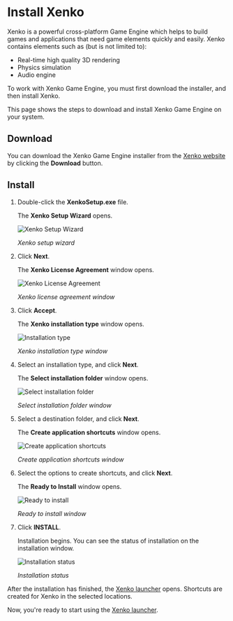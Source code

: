 # Install Xenko

Xenko is a powerful cross-platform Game Engine which helps to build games and applications that need game elements quickly and easily. Xenko contains elements such as (but is not limited to):

* Real-time high quality 3D rendering
* Physics simulation
* Audio engine

To work with Xenko Game Engine, you must first download the installer, and then install Xenko.

This page shows the steps to download and install Xenko Game Engine on your system.

## Download

You can download the Xenko Game Engine installer from the [Xenko website](http://xenko.com/download/) by clicking the **Download** button.

## Install

 1. Double-click the **XenkoSetup.exe** file.
 
    The **Xenko Setup Wizard** opens.

    ![Xenko Setup Wizard](media/install-xenko-setup-wizard.png)

    _Xenko setup wizard_
	
 2. Click **Next**.
 
    The **Xenko License Agreement** window opens.

    ![Xenko License Agreement](media/install-xenko-license-agreement.png)

    _Xenko license agreement window_
	
 3. Click **Accept**.
 
    The **Xenko installation type** window opens.

    ![Installation type](media/install-xenko-installation-type.png)

    _Xenko installation type window_
	
 4. Select an installation type, and click **Next**. 

    The **Select installation folder** window opens.

    ![Select installation folder](media/install-xenko-select-installation-folder.png)

    _Select installation folder window_
	
 5. Select a destination folder, and click **Next**.

    The **Create application shortcuts** window opens.
    
    ![Create application shortcuts](media/install-xenko-create-application-shortcuts.png)
    
    _Create application shortcuts window_
	
 6. Select the options to create shortcuts, and click **Next**.
 
    The **Ready to Install** window opens.
    
    ![Ready to install](media/install-xenko-ready-to-install.png)
    
    _Ready to install window_

 7. Click **INSTALL**.
 
    Installation begins. You can see the status of installation on the installation window.
 
    ![Installation status](media/install-xenko-installation-status.png)
    
    _Installation status_

After the installation has finished, the [Xenko launcher](xenko-launcher.md) opens. Shortcuts are created for Xenko in the selected locations.

Now, you're ready to start using the [Xenko launcher](xenko-launcher.md).
